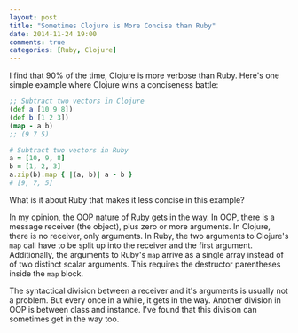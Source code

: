 ```yaml
---
layout: post
title: "Sometimes Clojure is More Concise than Ruby"
date: 2014-11-24 19:00
comments: true
categories: [Ruby, Clojure]
---
```

I find that 90% of the time, Clojure is more verbose than Ruby. Here's one simple example where Clojure wins a conciseness battle:

```clojure
;; Subtract two vectors in Clojure
(def a [10 9 8])
(def b [1 2 3])
(map - a b)
;; (9 7 5)
```

```ruby
# Subtract two vectors in Ruby
a = [10, 9, 8]
b = [1, 2, 3]
a.zip(b).map { |(a, b)| a - b }
# [9, 7, 5]
```

What is it about Ruby that makes it less concise in this example?

In my opinion, the OOP nature of Ruby gets in the way. In OOP, there is a message receiver
(the object), plus zero or more arguments. In Clojure, there is no receiver, only arguments.
In Ruby, the two arguments to Clojure's `map` call have to be split up into the receiver
and the first argument. Additionally, the arguments to Ruby's `map` arrive as a single
array instead of of two distinct scalar arguments. This requires the destructor
parentheses inside the `map` block.

The syntactical division between a receiver and it's arguments is usually not a problem.
But every once in a while, it gets in the way. Another division in OOP is between class
and instance. I've found that this division can sometimes get in the way too.
